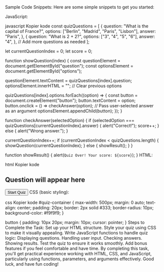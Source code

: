 Sample Code Snippets:
Here are some simple snippets to get you started:

JavaScript:

javascript
Kopier kode
const quizQuestions = [
{
question: "What is the capital of France?",
options: ["Berlin", "Madrid", "Paris", "Lisbon"],
answer: "Paris",
},
{
question: "What is 2 + 2?",
options: ["3", "4", "5", "6"],
answer: "4",
},
// Add more questions as needed
];

let currentQuestionIndex = 0;
let score = 0;

function showQuestion(index) {
const questionElement = document.getElementById("question");
const optionsElement = document.getElementById("options");

questionElement.textContent = quizQuestions[index].question;
optionsElement.innerHTML = ""; // Clear previous options

quizQuestions[index].options.forEach((option) => {
const button = document.createElement("button");
button.textContent = option;
button.onclick = () => checkAnswer(option); // Pass user-selected answer as an argument
optionsElement.appendChild(button);
});
}

function checkAnswer(selectedOption) {
if (selectedOption === quizQuestions[currentQuestionIndex].answer) {
alert("Correct!");
score++;
} else {
alert("Wrong answer.");
}

currentQuestionIndex++;
if (currentQuestionIndex < quizQuestions.length) {
showQuestion(currentQuestionIndex);
} else {
showResult();
}
}

function showResult() {
alert(`Quiz Over! Your score: ${score}`);
}
HTML:

html
Kopier kode

<div id="quiz-container">
  <h2 id="question">Question will appear here</h2>
  <div id="options">
    <!-- Options will be dynamically added here -->
  </div>
</div>
<button onclick="startQuiz()">Start Quiz</button>
CSS (basic styling):

css
Kopier kode
#quiz-container {
max-width: 500px;
margin: 0 auto;
text-align: center;
padding: 20px;
border: 2px solid #333;
border-radius: 10px;
background-color: #f9f9f9;
}

button {
padding: 10px 20px;
margin: 10px;
cursor: pointer;
}
Steps to Complete the Task:
Set up your HTML structure.
Style your quiz using CSS to make it visually appealing.
Write JavaScript functions to handle quiz logic:
Displaying questions.
Handling user input.
Checking answers.
Showing results.
Test the quiz to ensure it works smoothly.
Add bonus features if you feel comfortable and have time.
By completing this task, you'll get practical experience working with HTML, CSS, and JavaScript, particularly using functions, parameters, and arguments effectively. Good luck, and have fun coding!
